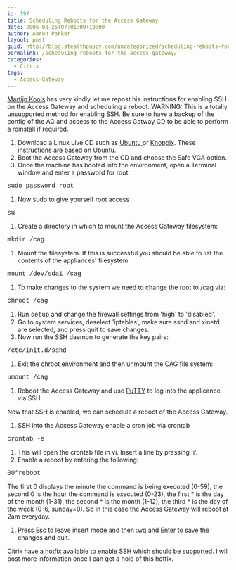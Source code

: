 ```yaml
---
id: 197
title: Scheduling Reboots for the Access Gateway
date: 2006-08-25T07:01:00+10:00
author: Aaron Parker
layout: post
guid: http://blog.stealthpuppy.com/uncategorized/scheduling-reboots-for-the-access-gateway
permalink: /scheduling-reboots-for-the-access-gateway/
categories:
  - Citrix
tags:
  - Access-Gateway
---
```

<a href="http://www.brianmadden.com/forum/showProfile.aspx?memid=2688" target="_blank">Martijn Kools</a> has very kindly let me repost his instructions for enabling SSH on the Access Gateway and scheduling a reboot. WARNING: This is a totally unsupported method for enabling SSH. Be sure to have a backup of the config of the AG and access to the Access Gatway CD to be able to perform a reinstall if required.

  1. Download a Linux Live CD such as <a href="http://www.ubuntu.com/download" target="_blank">Ubuntu </a>or <a href="http://www.knopper.net/knoppix/index-en.html" target="_blank">Knoppix</a>. These instructions are based on Ubuntu.
  2. Boot the Access Gateway from the CD and choose the Safe VGA option.
  3. Once the machine has booted into the environment, open a Terminal window and enter a password for root:

<font face="courier new,courier">sudo password root</font>

  1. Now sudo to give yourself root access

<font face="courier new,courier">su</font>

  1. Create a directory in which to mount the Access Gateway filesystem:

<font face="courier new,courier">mkdir /cag</font>

  1. Mount the filesystem. If this is successful you should be able to list the contents of the appliances' filesystem:

<font face="courier new,courier">mount /dev/sda1 /cag</font>

  1. To make changes to the system we need to change the root to /cag via:

<font face="courier new,courier">chroot /cag</font>

  1. Run <font face="courier new,courier">setup</font> and change the firewall settings from 'high' to 'disabled'.
  2. Go to system services, deselect 'iptables', make sure sshd and xinetd are selected, and press quit to save changes.
  3. Now run the SSH daemon to generate the key pairs:

<font face="courier new,courier">/etc/init.d/sshd</font>

  1. Exit the chroot environment and then unmount the CAG file system:

<font face="courier new,courier">umount /cag</font>

  1. Reboot the Access Gateway and use <a href="http://www.chiark.greenend.org.uk/~sgtatham/putty/download.html" target="_blank">PuTTY</a> to log into the applicance via SSH.

Now that SSH is enabled, we can schedule a reboot of the Access Gateway.

  1. SSH into the Access Gateway enable a cron job via crontab

<font face="courier new,courier">crontab -e</font>

  1. This will open the crontab file in vi. Insert a line by pressing 'i'.
  2. Enable a reboot by entering the following:

<font face="courier new,courier">0<tab>0<tab>*<tab>*<tab>*<tab>reboot</font>

The first 0 displays the minute the command is being executed (0-59), the second 0 is the hour the command is executed (0-23), the first \* is the day of the month (1-31), the second \* is the month (1-12), the third * is the day of the week (0-6, sunday=0). So in this case the Access Gateway will reboot at 2am everyday.

  1. Press Esc to leave insert mode and then :wq and Enter to save the changes and quit.

Citrix have a hotfix available to enable SSH which should be supported. I will post more information once I can get a hold of this hotfix.